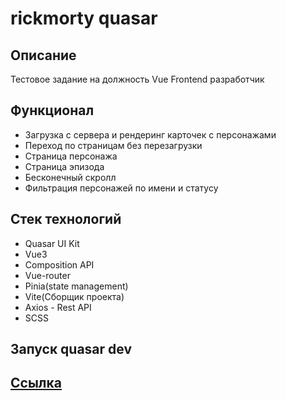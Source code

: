 # rickmorty quasar

## Oписание

Тестовое задание на должность Vue Frontend разработчик

## Функционал
- Загрузка с сервера и рендеринг карточек с персонажами
- Переход по страницам без перезагрузки
- Страница персонажа
- Страница эпизода
- Бесконечный скролл
- Фильтрация персонажей по имени и статусу

## Стек технологий
- Quasar UI Kit
- Vue3
- Composition API
- Vue-router
- Pinia(state management)
- Vite(Сборщик проекта)
- Axios - Rest API
- SCSS
## Запуск quasar dev

## <a href="https://rick-morty-quasar.vercel.app/">Ссылка</a>
